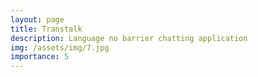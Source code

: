 ```yaml
---
layout: page
title: Transtalk 
description: Language no barrier chatting application
img: /assets/img/7.jpg
importance: 5
---
```


